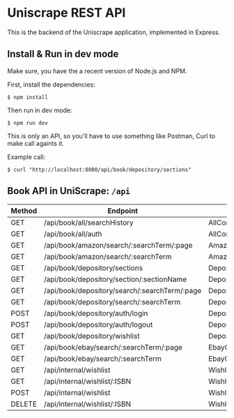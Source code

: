 # Uniscrape REST API

This is the backend of the Uniscrape application, implemented in Express.

## Install & Run in dev mode

Make sure, you have the a recent version of Node.js and NPM.

First, install the dependencies:

```
$ npm install
```

Then run in dev mode:

```
$ npm run dev
```

This is only an API, so you'll have to use something like Postman, Curl to make call againts it.

Example call:

```
$ curl "http://localhost:8080/api/book/depository/sections"
```

## Book API in UniScrape: `/api`

| Method           | Endpoint                                      | Class method                                            |
|------------------|-----------------------------------------------|---------------------------------------------------------|
| GET              | /api/book/all/searchHistory                   | AllController.getRecentSearches()                       |
| GET              | /api/book/all/auth                            | AllController.getAuth()                                 |
| GET              | /api/book/amazon/search/:searchTerm/:page     | AmazonController.getAmazonSearchResults()               |
| GET              | /api/book/amazon/search/:searchTerm           | AmazonController.getAmazonSearchResults()               |
| GET              | /api/book/depository/sections                 | DepositoryController.getSections()                      |
| GET              | /api/book/depository/section/:sectionName     | DepositoryController.getBookItemsOfSection()            |
| GET              | /api/book/depository/search/:searchTerm/:page | DepositoryController.getDepositorySearchResults()       |
| GET              | /api/book/depository/search/:searchTerm       | DepositoryController.getDepositorySearchResults()       |
| POST             | /api/book/depository/auth/login               | DepositoryController.postLoginToDepository()            |
| POST             | /api/book/depository/auth/logout              | DepositoryController.postLogoutFromDepository()         |
| GET              | /api/book/depository/wishlist                 | DepositoryController.getDepositoryWishlist()            |
| GET              | /api/book/ebay/search/:searchTerm/:page       | EbayController.getEbaySearchResults()                   |
| GET              | /api/book/ebay/search/:searchTerm             | EbayController.getEbaySearchResults()                   |
| GET              | /api/internal/wishlist                        | WishlistController.getBookItemsOnInternalWishlist()     |
| GET              | /api/internal/wishlist/:ISBN                  | WishlistController.getBookItemFromInternalWishlist()    |
| POST             | /api/internal/wishlist                        | WishlistController.postBookItemToInternalWishlist()     |
| DELETE           | /api/internal/wishlist/:ISBN                  | WishlistController.deleteBookItemFromInternalWishlist() |
